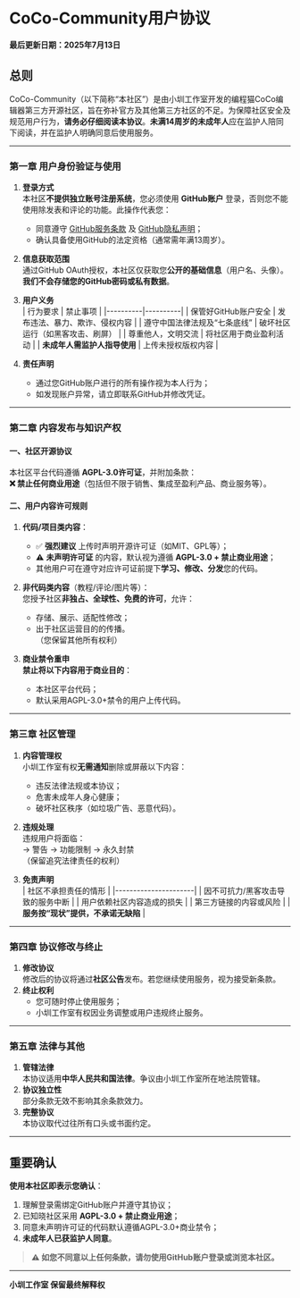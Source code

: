 # CoCo-Community用户协议

**最后更新日期：2025年7月13日**

## 总则
CoCo-Community（以下简称“本社区”）是由小圳工作室开发的编程猫CoCo编辑器第三方开源社区，旨在弥补官方及其他第三方社区的不足。为保障社区安全及规范用户行为，**请务必仔细阅读本协议**。**未满14周岁的未成年人**应在监护人陪同下阅读，并在监护人明确同意后使用服务。

---

### 第一章 用户身份验证与使用
1.  **登录方式**  
    本社区**不提供独立账号注册系统**，您必须使用 **GitHub账户** 登录，否则您不能使用除发表和评论的功能。此操作代表您：  
    - 同意遵守 [GitHub服务条款](https://docs.github.com/zh/site-policy/github-terms/github-terms-of-service) 及 [GitHub隐私声明](https://docs.github.com/zh/site-policy/privacy-policies/github-privacy-statement)；  
    - 确认具备使用GitHub的法定资格（通常需年满13周岁）。

2.  **信息获取范围**  
    通过GitHub OAuth授权，本社区仅获取您**公开的基础信息**（用户名、头像）。**我们不会存储您的GitHub密码或私有数据**。

3.  **用户义务**  
    | 行为要求 | 禁止事项 |
    |----------|----------|
    | 保管好GitHub账户安全 | 发布违法、暴力、欺诈、侵权内容 |
    | 遵守中国法律法规及“七条底线” | 破坏社区运行（如黑客攻击、刷屏） |
    | 尊重他人，文明交流 | 将社区用于商业盈利活动 |
    | **未成年人需监护人指导使用** | 上传未授权版权内容 |

4.  **责任声明**  
    - 通过您GitHub账户进行的所有操作视为本人行为；  
    - 如发现账户异常，请立即联系GitHub并修改凭证。

---

### 第二章 内容发布与知识产权
#### 一、社区开源协议
本社区平台代码遵循 **AGPL-3.0许可证**，并附加条款：  
**❌ 禁止任何商业用途**（包括但不限于销售、集成至盈利产品、商业服务等）。

#### 二、用户内容许可规则
1.  **代码/项目类内容**：  
    - ✅ **强烈建议** 上传时声明开源许可证（如MIT、GPL等）；  
    - ⚠️ **未声明许可证** 的内容，默认视为遵循 **AGPL-3.0 + 禁止商业用途**；  
    - 其他用户可在遵守对应许可证前提下**学习、修改、分发**您的代码。

2.  **非代码类内容**（教程/评论/图片等）：  
    您授予社区**非独占、全球性、免费的许可**，允许：  
    - 存储、展示、适配性修改；  
    - 出于社区运营目的的传播。  
    （您保留其他所有权利）

3.  **商业禁令重申**  
    **禁止将以下内容用于商业目的**：  
    - 本社区平台代码；  
    - 默认采用AGPL-3.0+禁令的用户上传代码。

---

### 第三章 社区管理
1.  **内容管理权**  
    小圳工作室有权**无需通知**删除或屏蔽以下内容：  
    - 违反法律法规或本协议；  
    - 危害未成年人身心健康；  
    - 破坏社区秩序（如垃圾广告、恶意代码）。

2.  **违规处理**  
    违规用户将面临：  
    → 警告 → 功能限制 → 永久封禁  
    （保留追究法律责任的权利）

3.  **免责声明**  
    | 社区不承担责任的情形 |
    |----------------------|
    | 因不可抗力/黑客攻击导致的服务中断 |
    | 用户依赖社区内容造成的损失 |
    | 第三方链接的内容或风险 |
    | **服务按“现状”提供，不承诺无缺陷** |

---

### 第四章 协议修改与终止
1.  **修改协议**  
    修改后的协议将通过**社区公告**发布。若您继续使用服务，视为接受新条款。
2.  **终止权利**  
    - 您可随时停止使用服务；  
    - 小圳工作室有权因业务调整或用户违规终止服务。

---

### 第五章 法律与其他
1.  **管辖法律**  
    本协议适用**中华人民共和国法律**。争议由小圳工作室所在地法院管辖。
2.  **协议独立性**  
    部分条款无效不影响其余条款效力。
3.  **完整协议**  
    本协议取代过往所有口头或书面约定。

---

## 重要确认
**使用本社区即表示您确认**：  
1. 理解登录需绑定GitHub账户并遵守其协议；  
2. 已知晓社区采用 **AGPL-3.0 + 禁止商业用途**；  
3. 同意未声明许可证的代码默认遵循AGPL-3.0+商业禁令；  
4. **未成年人已获监护人同意**。  

> **⚠️ 如您不同意以上任何条款，请勿使用GitHub账户登录或浏览本社区。**

---
**小圳工作室 保留最终解释权**  